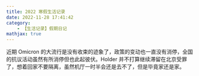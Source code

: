 ```yaml
---
title: 2022 寒假生活记录
date: 2022-11-28 17:41:42
category:
    - 【生活记录】假期日记
mathjax: true
---
```


近期 Omicron 的大流行是没有收束的迹象了，政策的变动也一直没有消停，全国的抗议活动虽然有所消停但也此起彼伏。Holder 并不打算继续滞留在北京受罪了，想着回家不要隔离，虽然机厅一时半会还是去不了，但是毕竟家还是家。

<!-- more -->


